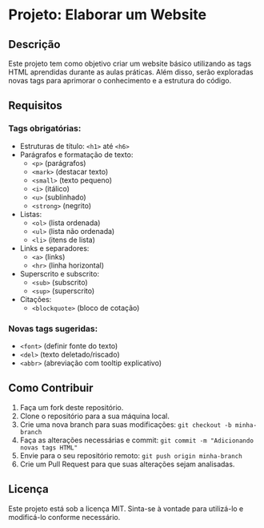 # Projeto: Elaborar um Website

## Descrição
Este projeto tem como objetivo criar um website básico utilizando as tags HTML aprendidas durante as aulas práticas. Além disso, serão exploradas novas tags para aprimorar o conhecimento e a estrutura do código.

## Requisitos
### Tags obrigatórias:
- Estruturas de título: `<h1>` até `<h6>`
- Parágrafos e formatação de texto:
  - `<p>` (parágrafos)
  - `<mark>` (destacar texto)
  - `<small>` (texto pequeno)
  - `<i>` (itálico)
  - `<u>` (sublinhado)
  - `<strong>` (negrito)
- Listas:
  - `<ol>` (lista ordenada)
  - `<ul>` (lista não ordenada)
  - `<li>` (itens de lista)
- Links e separadores:
  - `<a>` (links)
  - `<hr>` (linha horizontal)
- Superscrito e subscrito:
  - `<sub>` (subscrito)
  - `<sup>` (superscrito)
- Citações:
  - `<blockquote>` (bloco de cotação)

### Novas tags sugeridas:
- `<font>` (definir fonte do texto)
- `<del>` (texto deletado/riscado)
- `<abbr>` (abreviação com tooltip explicativo)

## Como Contribuir
1. Faça um fork deste repositório.
2. Clone o repositório para a sua máquina local.
3. Crie uma nova branch para suas modificações: `git checkout -b minha-branch`
4. Faça as alterações necessárias e commit: `git commit -m "Adicionando novas tags HTML"`
5. Envie para o seu repositório remoto: `git push origin minha-branch`
6. Crie um Pull Request para que suas alterações sejam analisadas.

## Licença
Este projeto está sob a licença MIT. Sinta-se à vontade para utilizá-lo e modificá-lo conforme necessário.

